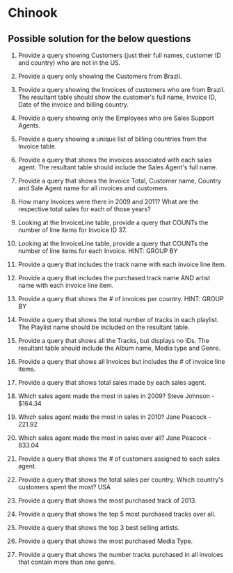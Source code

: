 # Chinook

## Possible solution for the below questions

1. Provide a query showing Customers (just their full names, customer ID and country) who are not in the US.

2. Provide a query only showing the Customers from Brazil.

3. Provide a query showing the Invoices of customers who are from Brazil. The resultant table should show the customer's full name, Invoice ID, Date of the invoice and billing country.

4. Provide a query showing only the Employees who are Sales Support Agents.

5. Provide a query showing a unique list of billing countries from the Invoice table.

6. Provide a query that shows the invoices associated with each sales agent. The resultant table should include the Sales Agent's full name.

7. Provide a query that shows the Invoice Total, Customer name, Country and Sale Agent name for all invoices and customers.

8. How many Invoices were there in 2009 and 2011? What are the respective total sales for each of those years?

9. Looking at the InvoiceLine table, provide a query that COUNTs the number of line items for Invoice ID 37.

10. Looking at the InvoiceLine table, provide a query that COUNTs the number of line items for each Invoice. HINT: GROUP BY

11. Provide a query that includes the track name with each invoice line item.

12. Provide a query that includes the purchased track name AND artist name with each invoice line item.

13. Provide a query that shows the # of invoices per country. HINT: GROUP BY

14. Provide a query that shows the total number of tracks in each playlist. The Playlist name should be included on the resultant table.

15. Provide a query that shows all the Tracks, but displays no IDs. The resultant table should include the Album name, Media type and Genre.

16. Provide a query that shows all Invoices but includes the # of invoice line items.

17. Provide a query that shows total sales made by each sales agent.

18. Which sales agent made the most in sales in 2009? Steve Johnson - $164.34

19. Which sales agent made the most in sales in 2010? Jane Peacock - 221.92

20. Which sales agent made the most in sales over all? Jane Peacock -	833.04

21. Provide a query that shows the # of customers assigned to each sales agent.

22. Provide a query that shows the total sales per country. Which country's customers spent the most? USA

23. Provide a query that shows the most purchased track of 2013.

24. Provide a query that shows the top 5 most purchased tracks over all.

25. Provide a query that shows the top 3 best selling artists.

26. Provide a query that shows the most purchased Media Type.

27. Provide a query that shows the number tracks purchased in all invoices that contain more than one genre.
